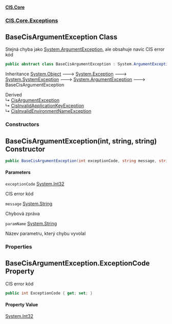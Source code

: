 #### [CIS.Core](index.md 'index')
### [CIS.Core.Exceptions](CIS.Core.Exceptions.md 'CIS.Core.Exceptions')

## BaseCisArgumentException Class

Stejná chyba jako [System.ArgumentException](https://docs.microsoft.com/en-us/dotnet/api/System.ArgumentException 'System.ArgumentException'), ale obsahuje navíc CIS error kód

```csharp
public abstract class BaseCisArgumentException : System.ArgumentException
```

Inheritance [System.Object](https://docs.microsoft.com/en-us/dotnet/api/System.Object 'System.Object') &#129106; [System.Exception](https://docs.microsoft.com/en-us/dotnet/api/System.Exception 'System.Exception') &#129106; [System.SystemException](https://docs.microsoft.com/en-us/dotnet/api/System.SystemException 'System.SystemException') &#129106; [System.ArgumentException](https://docs.microsoft.com/en-us/dotnet/api/System.ArgumentException 'System.ArgumentException') &#129106; BaseCisArgumentException

Derived  
&#8627; [CisArgumentException](CIS.Core.Exceptions.CisArgumentException.md 'CIS.Core.Exceptions.CisArgumentException')  
&#8627; [CisInvalidApplicationKeyException](CIS.Core.Exceptions.CisInvalidApplicationKeyException.md 'CIS.Core.Exceptions.CisInvalidApplicationKeyException')  
&#8627; [CisInvalidEnvironmentNameException](CIS.Core.Exceptions.CisInvalidEnvironmentNameException.md 'CIS.Core.Exceptions.CisInvalidEnvironmentNameException')
### Constructors

<a name='CIS.Core.Exceptions.BaseCisArgumentException.BaseCisArgumentException(int,string,string)'></a>

## BaseCisArgumentException(int, string, string) Constructor

```csharp
public BaseCisArgumentException(int exceptionCode, string message, string paramName);
```
#### Parameters

<a name='CIS.Core.Exceptions.BaseCisArgumentException.BaseCisArgumentException(int,string,string).exceptionCode'></a>

`exceptionCode` [System.Int32](https://docs.microsoft.com/en-us/dotnet/api/System.Int32 'System.Int32')

CIS error kód

<a name='CIS.Core.Exceptions.BaseCisArgumentException.BaseCisArgumentException(int,string,string).message'></a>

`message` [System.String](https://docs.microsoft.com/en-us/dotnet/api/System.String 'System.String')

Chybová zpráva

<a name='CIS.Core.Exceptions.BaseCisArgumentException.BaseCisArgumentException(int,string,string).paramName'></a>

`paramName` [System.String](https://docs.microsoft.com/en-us/dotnet/api/System.String 'System.String')

Název parametru, který chybu vyvolal
### Properties

<a name='CIS.Core.Exceptions.BaseCisArgumentException.ExceptionCode'></a>

## BaseCisArgumentException.ExceptionCode Property

CIS error kód

```csharp
public int ExceptionCode { get; set; }
```

#### Property Value
[System.Int32](https://docs.microsoft.com/en-us/dotnet/api/System.Int32 'System.Int32')